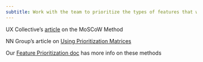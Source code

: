 ```yaml
---
subtitle: Work with the team to prioritize the types of features that will be used. Use the MoSCoW Method and/or Prioritization Matrix.  
---
```


UX Collective’s [article](https://uxdesign.cc/how-to-choose-and-implement-features-into-an-app-or-website-de9d4738aae4) on the MoSCoW Method

NN Group’s article on [Using Prioritization Matrices](https://www.nngroup.com/articles/prioritization-matrices/)

Our [Feature Prioritization doc](https://docs.google.com/document/d/1EVHJU0FzxlgocgU0h3tLFrI_9wD6hEPiiAlz4M7006o/edit?usp=sharing) has more info on these methods
